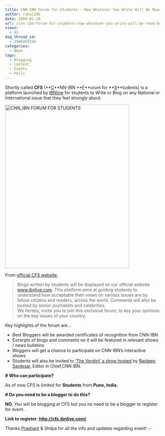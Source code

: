 ```yaml
---
title: CNN-IBN Forum for Students – Now Whatever You Write Will Be Read By The World!
author: rahul286
date: 2008-01-10
url: /cnn-ibn-forum-for-students-now-whatever-you-write-will-be-read-by-the-world/
views:
  - 93
dsq_thread_id:
  - 2946465156
categories:
  - News
tags:
  - Blogging
  - contest
  - Events
  - Polls
---
```

Shortly called **CFS** (**<span style="text-decoration: underline">C</span>**NN-IBN **<span style="text-decoration: underline">F</span>**orum for **<span style="text-decoration: underline">S</span>**tudents) is a platform launched by <a href="http://www.ibnlive.com/" onclick="_gaq.push(['_trackEvent', 'outbound-article', 'http://www.ibnlive.com/', 'IBNlive']);" >IBNlive</a> for students to Write or Blog on any National or International issue that they feel strongly about.

<img class="wp-image-50555" style="border-right: 0px;border-top: 0px;border-left: 0px;border-bottom: 0px" src="http://cdn.devilsworkshop.org/files/2008/01/poster-big-thumb.gif" border="0" alt="CNN_IBN FORUM FOR STUDENTS" width="404" height="533" />

From <a href="http://www.ibnlive.com/blogs/cfs/" onclick="_gaq.push(['_trackEvent', 'outbound-article', 'http://www.ibnlive.com/blogs/cfs/', 'official CFS website']);" >official CFS website</a>,

> Blogs written by students will be displayed on our official website <a href="http://www.ibnlive.com" onclick="_gaq.push(['_trackEvent', 'outbound-article', 'http://www.ibnlive.com', 'www.ibnlive.com']);" >www.ibnlive.com</a>. This platform aims at guiding students to understand how acceptable their views on various issues are by fellow citizens and readers, across the world. Comments will also be posted by senior journalists and celebrities.  
> We hereby, invite you to join this exclusive forum, to key your opinions on the key issues of your country.

Key highlights of the forum are&#8230;

  * Best Bloggers will be awarded certificates of recognition from CNN-IBN
  * Excerpts of blogs and comments on it will be featured in relevant shows / news bulletins
  * Bloggers will get a chance to participate on CNN-IBN’s interactive shows
  * Students will also be invited to <a href="http://features.ibnlive.com/show/the-verdict.html" onclick="_gaq.push(['_trackEvent', 'outbound-article', 'http://features.ibnlive.com/show/the-verdict.html', '‘The Verdict’ a show hosted']);" >‘The Verdict’ a show hosted</a> by <a href="http://en.wikipedia.org/wiki/Rajdeep_Sardesai" onclick="_gaq.push(['_trackEvent', 'outbound-article', 'http://en.wikipedia.org/wiki/Rajdeep_Sardesai', 'Rajdeep Sardesai']);" >Rajdeep Sardesai</a>, Editor in Chief,CNN IBN.

**\# Who can participate?**

As of now CFS is limited for **Students** from **Pune, India.**

**\# Do you need to be a blogger to do this?**

**NO.** You will be blogging at CFS but you no need to be a blogger to register for event.

**Link to register: <a href="http://cfs.ibnlive.com/" onclick="_gaq.push(['_trackEvent', 'outbound-article', 'http://cfs.ibnlive.com/', 'http://cfs.ibnlive.com/']);" title="http://cfs.ibnlive.com/">http://cfs.ibnlive.com/</a>**

Thanks <a href="http://www.iprash.com/2007/12/04/cnn-ibn-forum-for-students/" onclick="_gaq.push(['_trackEvent', 'outbound-article', 'http://www.iprash.com/2007/12/04/cnn-ibn-forum-for-students/', 'Prashant']);" >Prashant</a> & Shilpa for all the info and updates regarding event! <img src="http://devilsworkshop.org/wp-includes/images/smilies/simple-smile.png" alt=":-)" class="wp-smiley" style="height: 1em; max-height: 1em;" />
